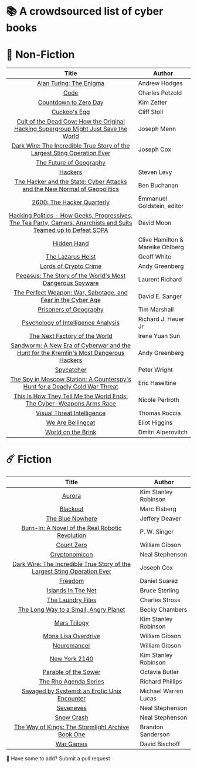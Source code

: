         
# 📚 A crowdsourced list of cyber books
# 🦠 Non-Fiction

 | Title     | Author |
 |    :----:   |   -----------     |
 | [Alan Turing: The Enigma](https://en.wikipedia.org/wiki/Alan_Turing:_The_Enigma)     | Andrew Hodges   |
 | [Code](https://en.wikipedia.org/wiki/Code:_The_Hidden_Language_of_Computer_Hardware_and_Software)   | Charles Petzold |
 | [Countdown to Zero Day](https://www.penguinrandomhouse.com/books/219931/countdown-to-zero-day-by-kim-zetter) | Kim Zetter| 
 | [Cuckoo's Egg](https://en.wikipedia.org/wiki/The_Cuckoo%27s_Egg_(book))    | Cliff Stoll   |
 | [Cult of the Dead Cow: How the Original Hacking Supergroup Might Just Save the World](https://www.amazon.com/Cult-Dead-Cow-Original-Supergroup-ebook/dp/B07J54F9KR)  | Joseph Menn |
 | [Dark Wire: The Incredible True Story of the Largest Sting Operation Ever](https://www.hachettebookgroup.com/titles/joseph-cox/dark-wire/9781541702691)| Joseph Cox | 
 | [The Future of Geography](https://en.wikipedia.org/wiki/Tim_Marshall_(journalist)#Politics_of_place_series) |
 | [Hackers](https://en.wikipedia.org/wiki/Hackers:_Heroes_of_the_Computer_Revolution) | Steven Levy  |
 |   [The Hacker and the State: Cyber Attacks and the New Normal of Geopolitics](https://www.hup.harvard.edu/catalog.php?isbn=9780674987555)     |     Ben Buchanan   |
 | [2600: The Hacker Quarterly](https://www.2600.com)|   Emmanuel Goldstein, editor |
 | [Hacking Politics - How Geeks, Progressives, The Tea Party, Gamers, Anarchists and Suits Teamed up to Defeat SOPA](https://www.jstor.org/stable/j.ctt1bkm5rz) | David Moon |
 | [Hidden Hand](https://en.wikipedia.org/wiki/Hidden_Hand_(book))   | Clive Hamilton & Mareike Ohlberg |
 | [The Lazarus Heist](https://www.penguin.co.uk/books/447163/the-lazarus-heist-by-white-geoff/9780241554272) | Geoff White |
 | [Lords of Crypto Crime](https://www.amazon.com/Lords-Crypto-Crime-author/dp/1800962266) | Andy Greenberg|
 |[Pegasus: The Story of the World's Most Dangerous Spyware](https://www.amazon.com/Pegasus/dp/1529094836) | Laurent Richard |
 | [The Perfect Weapon: War, Sabotage, and Fear in the Cyber Age](https://en.wikipedia.org/wiki/The_Perfect_Weapon:_War,_Sabotage,_and_Fear_in_the_Cyber_Age) | David E. Sanger |
  | [Prisoners of Geography](https://en.wikipedia.org/wiki/Tim_Marshall_(journalist)#Politics_of_place_series) | Tim Marshall |
  | [Psychology of Intelligence Analysis](https://www.cia.gov/resources/csi/books-monographs/psychology-of-intelligence-analysis-2/) | Richard J. Heuer Jr |
  | [The Next Factory of the World](https://www.amazon.com/Next-Factory-World-Investment-Reshaping-ebook/dp/B01MUGYCME) | Irene Yuan Sun |
 | [Sandworm: A New Era of Cyberwar and the Hunt for the Kremlin's Most Dangerous Hackers](https://www.penguinrandomhouse.com/books/597684/sandworm-by-andy-greenberg) | Andy Greenberg |
 | [Spycatcher](https://en.wikipedia.org/wiki/Spycatcher) | Peter Wright    |
 | [The Spy in Moscow Station: A Counterspy's Hunt for a Deadly Cold War Threat](https://us.macmillan.com/books/9781250301161)   | Eric Haseltine |
 | [This Is How They Tell Me the World Ends: The Cyber-Weapons Arms Race](https://en.wikipedia.org/wiki/This_Is_How_They_Tell_Me_the_World_Ends:_The_Cyberweapons_Arms_Race) | Nicole Perlroth   |
 | [Visual Threat Intelligence](https://store.securitybreak.io/threatintel) | Thomas Roccia |
 | [We Are Bellingcat](https://www.bellingcat.com/book/) | Eliot Higgins |
 | [World on the Brink](https://worldonthebrink.com/) | Dmitri Alperovitch |
 


        
# ☄️ Fiction

| Title    | Author |
|    :----:   |   -----------     |
| [Aurora](https://en.wikipedia.org/wiki/Aurora_(novel)) | Kim Stanley Robinson |
| [Blackout](https://en.wikipedia.org/wiki/Blackout_(Elsberg_novel)) | Marc Elsberg |
| [The Blue Nowhere](https://www.jefferydeaver.com/novel/the-blue-nowhere) | Jeffery Deaver |
| [Burn-In: A Novel of the Real Robotic Revolution](https://en.wikipedia.org/wiki/P._W._Singer#Burn-In:_A_Novel_of_the_Real_Robotic_Revolution) | P. W. Singer |
| [Count Zero](https://en.wikipedia.org/wiki/Count_Zero)   | William Gibson |
|   [Cryptonomicon](https://en.wikipedia.org/wiki/Cryptonomicon)    | Neal Stephenson    |
| [Dark Wire: The Incredible True Story of the Largest Sting Operation Ever ](https://www.hachettebookgroup.com/titles/joseph-cox/dark-wire/9781541702691) | Joseph Cox |
| [Freedom](https://en.wikipedia.org/wiki/Freedom%E2%84%A2) | Daniel Suarez |
| [Islands In The Net](https://en.wikipedia.org/wiki/Islands_in_the_Net) | Bruce Sterling |
| [The Laundry Files](https://en.m.wikipedia.org/wiki/The_Laundry_Files) | Charles Stross |
| [The Long Way to a Small, Angry Planet](https://en.wikipedia.org/wiki/The_Long_Way_to_a_Small,_Angry_Planet) | Becky Chambers |
| [Mars Trilogy](https://en.wikipedia.org/wiki/New_York_2140) | Kim Stanley Robinson |
| [Mona Lisa Overdrive](https://en.wikipedia.org/wiki/Mona_Lisa_Overdrive)    | William Gibson |
| [Neuromancer](https://en.wikipedia.org/wiki/Neuromancer)    | William Gibson |
| [New York 2140](https://en.wikipedia.org/wiki/New_York_2140) | Kim Stanley Robinson |
| [Parable of the Sower](https://en.wikipedia.org/wiki/Parable_of_the_Sower_(novel)) | Octavia Butler |
| [The Rho Agenda Series](https://www.goodreads.com/series/61746-the-rho-agenda) | Richard Phillips |
| [Savaged by Systemd: an Erotic Unix Encounter](https://www.amazon.com/Savaged-Systemd-Erotic-Unix-Encounter-ebook/dp/B075DYXZW1) | Michael Warren Lucas |
| [Seveneves](https://en.wikipedia.org/wiki/Seveneves) | Neal Stephenson |
| [Snow Crash](https://en.wikipedia.org/wiki/Snow_Crash)      | Neal Stephenson       |
| [The Way of Kings: The Stormlight Archive Book One](https://en.m.wikipedia.org/wiki/The_Stormlight_Archive) | Brandon Sanderson |
| [War Games ](https://www.goodreads.com/en/book/show/74328) | David Bischoff |




🙋 Have some to add? Submit a pull request

